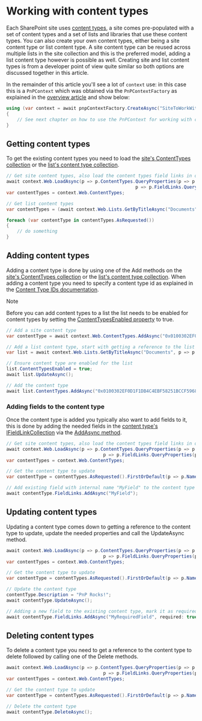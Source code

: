 # Working with content types

Each SharePoint site uses [content types](https://support.microsoft.com/en-us/office/documents-and-libraries-in-sharepoint-8284da52-9092-4b45-90e1-1b7de6311c38?ui=en-US&rs=en-US&ad=US#id0eaabaaa=content_types&ID0EAACAAA=Content_types), a site comes pre-populated with a set of content types and a set of lists and libraries that use these content types. You can also create your own content types, either being a site content type or list content type. A site content type can be reused across multiple lists in the site collection and this is the preferred model, adding a list content type however is possible as well. Creating site and list content types is from a developer point of view quite similar so both options are discussed together in this article.

In the remainder of this article you'll see a lot of `context` use: in this case this is a `PnPContext` which was obtained via the `PnPContextFactory` as explained in the [overview article](readme.md) and show below:

```csharp
using (var context = await pnpContextFactory.CreateAsync("SiteToWorkWith"))
{
    // See next chapter on how to use the PnPContext for working with content types
}
```

## Getting content types

To get the existing content types you need to load the [site's ContentTypes collection](https://pnp.github.io/pnpcore/api/PnP.Core.Model.SharePoint.IWeb.html#PnP_Core_Model_SharePoint_IWeb_ContentTypes) or the [list's content type collection](https://pnp.github.io/pnpcore/api/PnP.Core.Model.SharePoint.IWeb.html#collapsible-PnP_Core_Model_SharePoint_IWeb_ContentTypes).

```csharp
// Get site content types, also load the content types field links in one go
await context.Web.LoadAsync(p => p.ContentTypes.QueryProperties(p => p.Name, p => p.Description,
                                                p => p.FieldLinks.QueryProperties(p => p.Name)));
var contentTypes = context.Web.ContentTypes;                                                

// Get list content types
var contentTypes = (await context.Web.Lists.GetByTitleAsync("Documents", p => p.ContentTypes)).ContentTypes;

foreach (var contentType in contentTypes.AsRequested())
{
    // do something
}
```

## Adding content types

Adding a content type is done by using one of the Add methods on the [site's ContentTypes collection](https://pnp.github.io/pnpcore/api/PnP.Core.Model.SharePoint.IWeb.html#PnP_Core_Model_SharePoint_IWeb_ContentTypes) or the [list's content type collection](https://pnp.github.io/pnpcore/api/PnP.Core.Model.SharePoint.IWeb.html#collapsible-PnP_Core_Model_SharePoint_IWeb_ContentTypes). When adding a content type you need to specify a content type id as explained in the [Content Type IDs documentation](https://docs.microsoft.com/en-us/previous-versions/office/developer/sharepoint-2010/aa543822(v=office.14)).

>[!Note]
> Before you can add content types to a list the list needs to be enabled for content types by setting the [ContentTypesEnabled property](https://pnp.github.io/pnpcore/api/PnP.Core.Model.SharePoint.IList.html#PnP_Core_Model_SharePoint_IList_ContentTypesEnabled) to true.

```csharp
// Add a site content type
var contentType = await context.Web.ContentTypes.AddAsync("0x0100302EF0D1F1DB4C4EBF58251BCCF5968F", "MyContentType");

// Add a list content type, start with getting a reference to the list
var list = await context.Web.Lists.GetByTitleAsync("Documents", p => p.ContentTypes);

// Ensure content type are enabled for the list
list.ContentTypesEnabled = true;
await list.UpdateAsync();

// Add the content type
await list.ContentTypes.AddAsync("0x0100302EF0D1F1DB4C4EBF58251BCCF5968F", "MyContentType");
```

### Adding fields to the content type

Once the content type is added you typically also want to add fields to it, this is done by adding the needed fields in the [content type's IFieldLinkCollection](https://pnp.github.io/pnpcore/api/PnP.Core.Model.SharePoint.IContentType.html#collapsible-PnP_Core_Model_SharePoint_IContentType_FieldLinks) via the [AddAsync method](https://pnp.github.io/pnpcore/api/PnP.Core.Model.SharePoint.IFieldLinkCollection.html#collapsible-PnP_Core_Model_SharePoint_IFieldLinkCollection_Add_System_String_System_String_System_Boolean_System_Boolean_System_Boolean_System_Boolean_).

```csharp
// Get site content types, also load the content types field links in one go
await context.Web.LoadAsync(p => p.ContentTypes.QueryProperties(p => p.Name, p => p.Description,
                                    p => p.FieldLinks.QueryProperties(p => p.Name)));
var contentTypes = context.Web.ContentTypes;

// Get the content type to update
var contentType = contentTypes.AsRequested().FirstOrDefault(p => p.Name == "MyContentType");

// Add existing field with internal name "MyField" to the content type's field link collection
await contentType.FieldLinks.AddAsync("MyField");
```

## Updating content types

Updating a content type comes down to getting a reference to the content type to update, update the needed properties and call the UpdateAsync method.

```csharp
await context.Web.LoadAsync(p => p.ContentTypes.QueryProperties(p => p.Name, p => p.Description,
                                    p => p.FieldLinks.QueryProperties(p => p.Name)));
var contentTypes = context.Web.ContentTypes;

// Get the content type to update
var contentType = contentTypes.AsRequested().FirstOrDefault(p => p.Name == "MyContentType");

// Update the content type
contentType.Description = "PnP Rocks!";
await contentType.UpdateAsync();

// Adding a new field to the existing content type, mark it as required
await contentType.FieldLinks.AddAsync("MyRequiredField", required: true);
```

## Deleting content types

To delete a content type you need to get a reference to the content type to delete followed by calling one of the Delete methods.

```csharp
await context.Web.LoadAsync(p => p.ContentTypes.QueryProperties(p => p.Name, p => p.Description,
                                    p => p.FieldLinks.QueryProperties(p => p.Name)));
var contentTypes = context.Web.ContentTypes;

// Get the content type to update
var contentType = contentTypes.AsRequested().FirstOrDefault(p => p.Name == "MyContentType");

// Delete the content type
await contentType.DeleteAsync();
```
